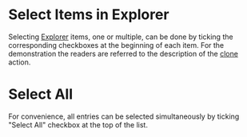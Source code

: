 # Select Items in Explorer

Selecting [Explorer](../ui/explorer.md) items, one or multiple, can be done by ticking the corresponding checkboxes at the beginning of each item. For the demonstration the readers are referred to the description of the [clone](clone.md) action.

# Select All

For convenience, all entries can be selected simultaneously by ticking "Select All" checkbox at the top of the list.
